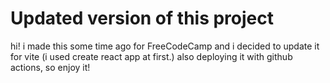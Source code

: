 # Updated version of this project

hi! i made this some time ago for FreeCodeCamp and i decided to update it for vite (i used create react app at first.) also deploying it with github actions, so enjoy it!
